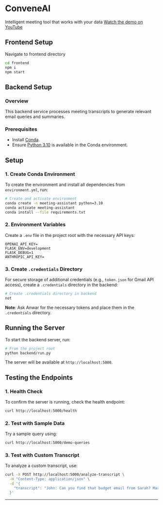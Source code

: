 
# ConveneAI  
Intelligent meeting tool that works with your data
[Watch the demo on YouTube](https://youtu.be/UrPxVnRMtsM)

## Frontend Setup

Navigate to frontend directory
```bash
cd frontend
npm i
npm start
```

## Backend Setup

### Overview  
This backend service processes meeting transcripts to generate relevant email queries and summaries.

### Prerequisites

- Install [Conda](https://docs.conda.io/projects/conda/en/latest/user-guide/install/index.html).
- Ensure [Python 3.10](https://www.python.org/downloads/) is available in the Conda environment.

## Setup

### 1. Create Conda Environment

To create the environment and install all dependencies from `environment.yml`, run:

```bash
# Create and activate environment
conda create -n meeting-assistant python=3.10
conda activate meeting-assistant
conda install --file requirements.txt
```

### 2. Environment Variables

Create a `.env` file in the project root with the necessary API keys:

```env
OPENAI_API_KEY=
FLASK_ENV=development
FLASK_DEBUG=1
ANTHROPIC_API_KEY=
```

### 3. Create `.credentials` Directory

For secure storage of additional credentials (e.g., `token.json` for Gmail API access), create a `.credentials` directory in the backend:

```bash
# Create .credentials directory in backend
not
```

**Note**: Ask Anwar for the necessary tokens and place them in the `.credentials` directory.

## Running the Server

To start the backend server, run:

```bash
# From the project root
python backend/run.py
```

The server will be available at `http://localhost:5000`.

## Testing the Endpoints

### 1. Health Check

To confirm the server is running, check the health endpoint:

```bash
curl http://localhost:5000/health
```

### 2. Test with Sample Data

Try a sample query using:

```bash
curl http://localhost:5000/demo-queries
```

### 3. Test with Custom Transcript

To analyze a custom transcript, use:

```bash
curl -X POST http://localhost:5000/analyze-transcript \
  -H "Content-Type: application/json" \
  -d '{
    "transcript": "John: Can you find that budget email from Sarah? Mary: The one from last week with the Excel file?"
  }'
```

--- 

